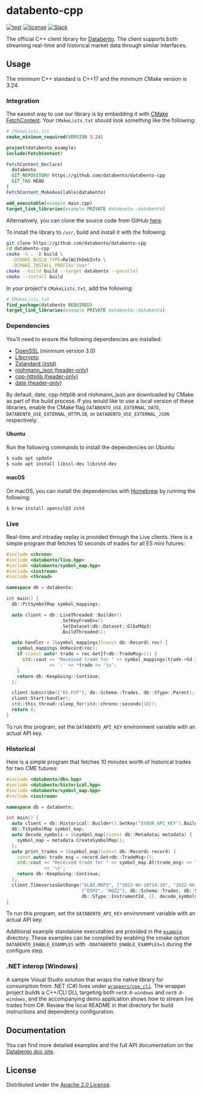 # databento-cpp

[![test](https://github.com/databento/databento-cpp/actions/workflows/build.yaml/badge.svg?branch=main)](https://github.com/databento/databento-cpp/actions/workflows/build.yaml)
[![license](https://img.shields.io/github/license/databento/databento-cpp?color=blue)](./LICENSE)
[![Slack](https://img.shields.io/badge/join_Slack-community-darkblue.svg?logo=slack)](https://to.dbn.to/slack)

The official C++ client library for [Databento](https://databento.com).
The client supports both streaming real-time and historical market data through similar interfaces.

## Usage

The minimum C++ standard is C++17 and the minimum CMake version is 3.24.

### Integration

The easiest way to use our library is by embedding it with [CMake FetchContent](https://cmake.org/cmake/help/latest/module/FetchContent.html).
Your `CMakeLists.txt` should look something like the following:

```cmake
# CMakeLists.txt
cmake_minimum_required(VERSION 3.24)

project(databento_example)
include(FetchContent)

FetchContent_Declare(
  databento
  GIT_REPOSITORY https://github.com/databento/databento-cpp
  GIT_TAG HEAD
)
FetchContent_MakeAvailable(databento)

add_executable(example main.cpp)
target_link_libraries(example PRIVATE databento::databento)
```

Alternatively, you can clone the source code from GitHub [here](https://github.com/databento/databento-cpp).

To install the library to `/usr`, build and install it with the following:

```sh
git clone https://github.com/databento/databento-cpp
cd databento-cpp
cmake -S . -B build \
  -DCMAKE_BUILD_TYPE=RelWithDebInfo \
  -DCMAKE_INSTALL_PREFIX='/usr'
cmake --build build --target databento --parallel
cmake --install build
```

In your project's `CMakeLists.txt`, add the following:

```cmake
# CMakeLists.txt
find_package(databento REQUIRED)
target_link_libraries(example PRIVATE databento::databento)
```

### Dependencies

You'll need to ensure the following dependencies are installed:
- [OpenSSL](https://www.openssl.org/) (minimum version 3.0)
- [Libcrypto](https://www.openssl.org/docs/man3.0/man7/crypto.html)
- [Zstandard (zstd)](https://github.com/facebook/zstd)
- [nlohmann\_json (header-only)](https://github.com/nlohmann/json)
- [cpp-httplib (header-only)](https://github.com/yhirose/cpp-httplib)
- [date (header-only)](https://github.com/HowardHinnant/date)

By default, date, cpp-httplib and nlohmann\_json are downloaded by CMake as part of the build process.
If you would like to use a local version of these libraries, enable the CMake flag
`DATABENTO_USE_EXTERNAL_DATE`, `DATABENTO_USE_EXTERNAL_HTTPLIB`, or `DATABENTO_USE_EXTERNAL_JSON` respectively.

#### Ubuntu

Run the following commands to install the dependencies on Ubuntu:
```sh
$ sudo apt update
$ sudo apt install libssl-dev libzstd-dev
```

#### macOS

On macOS, you can install the dependencies with [Homebrew](https://brew.sh/) by running the following:
```sh
$ brew install openssl@3 zstd
```

### Live

Real-time and intraday replay is provided through the Live clients.
Here is a simple program that fetches 10 seconds of trades for all ES mini futures:

```cpp
#include <chrono>
#include <databento/live.hpp>
#include <databento/symbol_map.hpp>
#include <iostream>
#include <thread>

namespace db = databento;

int main() {
  db::PitSymbolMap symbol_mappings;

  auto client = db::LiveThreaded::Builder()
                    .SetKeyFromEnv()
                    .SetDataset(db::Dataset::GlbxMdp3)
                    .BuildThreaded();

  auto handler = [&symbol_mappings](const db::Record& rec) {
    symbol_mappings.OnRecord(rec);
    if (const auto* trade = rec.GetIf<db::TradeMsg>()) {
      std::cout << "Received trade for " << symbol_mappings[trade->hd.instrument_id]
                << ':' << *trade << '\n';
    }
    return db::KeepGoing::Continue;
  };

  client.Subscribe({"ES.FUT"}, db::Schema::Trades, db::SType::Parent);
  client.Start(handler);
  std::this_thread::sleep_for(std::chrono::seconds{10});
  return 0;
}
```
To run this program, set the `DATABENTO_API_KEY` environment variable with an actual API key.

### Historical

Here is a simple program that fetches 10 minutes worth of historical trades for two CME futures:

```cpp
#include <databento/dbn.hpp>
#include <databento/historical.hpp>
#include <databento/symbol_map.hpp>
#include <iostream>

namespace db = databento;

int main() {
  auto client = db::Historical::Builder().SetKey("$YOUR_API_KEY").Build();
  db::TsSymbolMap symbol_map;
  auto decode_symbols = [&symbol_map](const db::Metadata& metadata) {
    symbol_map = metadata.CreateSymbolMap();
  };
  auto print_trades = [&symbol_map](const db::Record& record) {
    const auto& trade_msg = record.Get<db::TradeMsg>();
    std::cout << "Received trade for " << symbol_map.At(trade_msg) << ": " << trade_msg
              << '\n';
    return db::KeepGoing::Continue;
  };
  client.TimeseriesGetRange("GLBX.MDP3", {"2022-06-10T14:30", "2022-06-10T14:40"},
                            {"ESM2", "NQZ2"}, db::Schema::Trades, db::SType::RawSymbol,
                            db::SType::InstrumentId, {}, decode_symbols, print_trades);
}
```

To run this program, set the `DATABENTO_API_KEY` environment variable with an actual API key.

Additional example standalone executables are provided in the [`example`](./example) directory.
These examples can be compiled by enabling the cmake option `DATABENTO_ENABLE_EXAMPLES` with `-DDATABENTO_ENABLE_EXAMPLES=1` during the configure step.

### .NET interop (Windows)

A sample Visual Studio solution that wraps the native library for consumption from .NET (C#) lives under [`wrappers/cpp_cli`](./wrappers/cpp_cli/README.md).
The wrapper project builds a C++/CLI DLL targeting both `net8.0-windows` and `net9.0-windows`, and the accompanying demo application shows how to stream live trades from C#.
Review the local README in that directory for build instructions and dependency configuration.

## Documentation

You can find more detailed examples and the full API documentation on the [Databento doc site](https://databento.com/docs/quickstart?historical=cpp&live=cpp).

## License

Distributed under the [Apache 2.0 License](https://www.apache.org/licenses/LICENSE-2.0.html).
